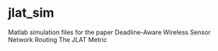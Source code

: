 # jlat_sim
Matlab simulation files for the paper 
Deadline-Aware Wireless Sensor Network Routing The JLAT Metric
